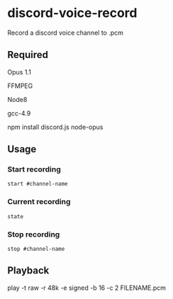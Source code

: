 # discord-voice-record

Record a discord voice channel to .pcm


## Required

Opus 1.1

FFMPEG

Node8

gcc-4.9

npm install discord.js node-opus


## Usage

### Start recording
`start #channel-name`

### Current recording
`state`

### Stop recording
`stop #channel-name`


## Playback

play -t raw -r 48k -e signed -b 16 -c 2 FILENAME.pcm
